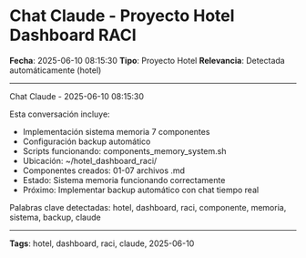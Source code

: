 # Chat Claude - Proyecto Hotel Dashboard RACI
**Fecha**: 2025-06-10 08:15:30
**Tipo**: Proyecto Hotel
**Relevancia**: Detectada automáticamente (hotel)

---

Chat Claude - 2025-06-10 08:15:30

Esta conversación incluye:
- Implementación sistema memoria 7 componentes
- Configuración backup automático
- Scripts funcionando: components_memory_system.sh
- Ubicación: ~/hotel_dashboard_raci/
- Componentes creados: 01-07 archivos .md
- Estado: Sistema memoria funcionando correctamente
- Próximo: Implementar backup automático con chat tiempo real

Palabras clave detectadas: hotel, dashboard, raci, componente, memoria, sistema, backup, claude

---

**Tags**: hotel, dashboard, raci, claude, 2025-06-10
